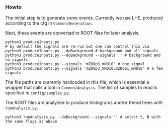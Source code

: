 ### Howto

The initial step is to generate some events. Currently we use LHE, produced according to the cfg in `Common/Generation`.

Next, these events are converted to ROOT files for later analysis.
```
python3 produceInputs.py
# by default the signals are re-run but one can control this via
python3 produceInputs.py --doBackground # background and all signals
python3 produceInputs.py --doBackground --signals '' # background and no signals
python3 produceInputs.py --signals 'mZD0p3_mND10' # one signal
python3 produceInputs.py --signals 'mZD0p3_mND10,mZD0p1_mND10' # a few signals
```
The file paths are currently hardcoded in this file, which is essential a wrapper that calls a tool in `Common/Analysis`.
The list of samples to read is specified in `config/samples.py`.

The ROOT files are analyzed to produce histograms and/or friend trees with `runAnalysis.py`.
```
python3 runAnalysis.py --doBackground --signals '' # select S, B with the same flags as above

```